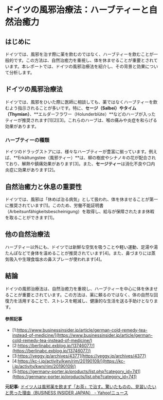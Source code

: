# ドイツの風邪治療法：ハーブティーと自然治癒力

## はじめに

ドイツでは、風邪を治す際に薬を飲むのではなく、ハーブティーを飲むことが一般的です。この方法は、自然治癒力を重視し、体を休ませることが重要とされています。本レポートでは、ドイツの風邪治療法を紹介し、その背景と効果について分析します。

## ドイツの風邪治療法

ドイツでは、風邪をひいた際に医師に相談しても、薬ではなくハーブティーを飲むよう指示されることが多いです。特に、**セージ（Salbei）**や**タイム（Thymian）**、**エルダーフラワー（Holunderblüte）**などのハーブが入ったティーが推奨されます[1][2][3]。これらのハーブは、喉の痛みや炎症を和らげる効果があります。

### ハーブティーの種類

ドイツのドラッグストアには、様々なハーブティーが豊富に揃っています。例えば、**Erkältungstee（風邪ティー）**は、柳の樹皮やシナノキの花が配合されており、解熱や鎮痛効果があります[3]。また、**セージティー**は消化不良や口内炎症に効果があります[2]。

## 自然治癒力と休息の重要性

ドイツでは、風邪は「休めば治る病気」として扱われ、体を休ませることが第一に推奨されています[1]。このため、労働不能証明書（Arbeitsunfähigkeitsbescheinigung）を取得し、給与が保障されたまま休暇を取ることができます[1]。

## 他の自然治療法

ハーブティー以外にも、ドイツでは新鮮な空気を吸うことや軽い運動、足湯や湯たんぽなどで身体を温めることが推奨されています[4]。また、鼻づまりには蒸気吸入や生理食塩水の鼻スプレーが使われます[4]。

## 結論

ドイツの風邪治療法は、自然治癒力を重視し、ハーブティーを中心に体を休ませることが重要とされています。この方法は、薬に頼るのではなく、体の自然な回復力を活用することで、ストレスを軽減し、健康的な生活を送る手助けとなります。

#### 参照記事
- [1:https://www.businessinsider.jp/article/german-cold-remedy-tea-instead-of-medicine/](https://www.businessinsider.jp/article/german-cold-remedy-tea-instead-of-medicine/)
- [2:https://berlinabc.exblog.jp/13746077/](https://berlinabc.exblog.jp/13746077/)
- [3:https://veggy.jp/archives/4377](https://veggy.jp/archives/4377)
- [4:https://kc-i.jp/activity/kwn/rim/20190109/](https://kc-i.jp/activity/kwn/rim/20190109/)
- [5:https://germany-porter.jp/products/list.php?category_id=741](https://germany-porter.jp/products/list.php?category_id=741)


**元記事:** [ドイツ人は風邪薬を飲まず「お茶」で治す。驚いたものの、見習いたいと思った理由（BUSINESS INSIDER JAPAN） - Yahoo!ニュース](https://news.yahoo.co.jp/articles/b421906ff5e8ffa3ecfb7f775a1d4d1e58e2af36?source=rss)